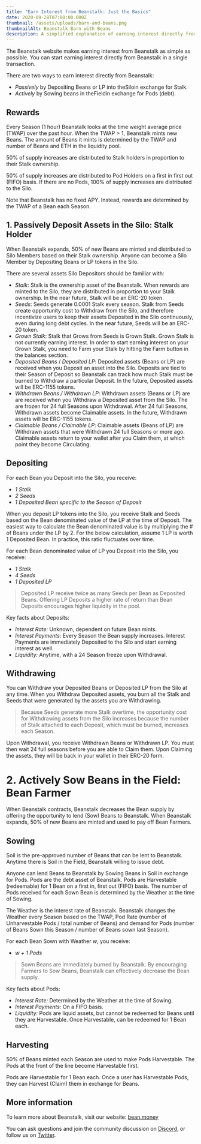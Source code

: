 ```yaml
---
title: "Earn Interest from Beanstalk: Just the Basics"
date: 2020-09-28T07:00:00.000Z
thumbnail: /assets/uploads/barn-and-beans.png
thumbnailAlt: Beanstalk Barn with Beans
description: A simplified explanation of earning interest directly from Beanstalk.
---
```

The Beanstalk website makes earning interest from Beanstalk as simple as possible. You can start earning interest directly from Beanstalk in a single transaction.

There are two ways to earn interest directly from Beanstalk:

* *Passively* by Depositing Beans or LP into theSiloin exchange for Stalk.
* *Actively* by Sowing beans in theFieldin exchange for Pods (debt).

## Rewards

Every Season (1 hour) Beanstalk looks at the time weight average price (TWAP) over the past hour. When the TWAP > 1, Beanstalk mints new Beans. The amount of Beans it mints is determined by the TWAP and number of Beans and ETH in the liquidity pool.

50% of supply increases are distributed to Stalk holders in proportion to their Stalk ownership.

50% of supply increases are distributed to Pod Holders on a first in first out (FIFO) basis. If there are no Pods, 100% of supply increases are distributed to the Silo.

Note that Beanstalk has no fixed APY. Instead, rewards are determined by the TWAP of a Bean each Season.

## 1. Passively Deposit Assets in the Silo: Stalk Holder

When Beanstalk expands, 50% of new Beans are minted and distributed to Silo Members based on their Stalk ownership. Anyone can become a Silo Member by Depositing Beans or LP tokens in the Silo.

There are several assets Silo Depositors should be familiar with:

* *Stalk*: Stalk is the ownership asset of the Beanstalk. When rewards are minted to the Silo, they are distributed in proportion to your Stalk ownership. In the near future, Stalk will be an ERC-20 token.
* *Seeds*: Seeds generate 0.0001 Stalk every season. Stalk from Seeds create opportunity cost to Withdraw from the Silo, and therefore incentivize users to keep their assets Deposited in the Silo continuously, even during long debt cycles. In the near future, Seeds will be an ERC-20 token.
* *Grown Stalk*: Stalk that Grows from Seeds is Grown Stalk. Grown Stalk is not currently earning interest. In order to start earning interest on your Grown Stalk, you need to Farm your Stalk by hitting the Farm button in the balances section.
* *Deposited Beans* / *Deposited LP*: Deposited assets (Beans or LP) are received when you Deposit an asset into the Silo. Deposits are tied to their Season of Deposit so Beanstalk can track how much Stalk must be burned to Withdraw a particular Deposit. In the future, Deposited assets will be ERC-1155 tokens.
* *Withdrawn Beans / Withdrawn LP*: Withdrawn assets (Beans or LP) are are received when you Withdraw a Deposited asset from the Silo. The are frozen for 24 full Seasons upon Withdrawal. After 24 full Seasons, Withdrawn assets become Claimable assets. In the future, Withdrawn assets will be ERC-1155 tokens.
* *Claimable Beans / Claimable LP*: Claimable assets (Beans of LP) are Withdrawn assets that were Withdrawn 24 full Seasons or more ago. Claimable assets return to your wallet after you Claim them, at which point they become Circulating.

## Depositing

For each Bean you Deposit into the Silo, you receive:

* *1 Stalk*
* *2 Seeds*
* *1 Deposited Bean specific to the Season of Deposit*

When you deposit LP tokens into the Silo, you receive Stalk and Seeds based on the Bean denominated value of the LP at the time of Deposit. The easiest way to calculate the Bean denominated value is by multiplying the # of Beans under the LP by 2. For the below calculation, assume 1 LP is worth 1 Deposited Bean. In practice, this ratio fluctuates over time.

For each Bean denominated value of LP you Deposit into the Silo, you receive:

* *1 Stalk*
* *4 Seeds*
* *1 Deposited LP*

> Deposited LP receive twice as many Seeds per Bean as Deposited Beans. Offering LP Deposits a higher rate of return than Bean Deposits encourages higher liquidity in the pool.

Key facts about Deposits:

* *Interest Rate:* Unknown, dependent on future Bean mints.
* *Interest Payments:* Every Season the Bean supply increases. Interest Payments are immediately Deposited to the Silo and start earning interest as well.
* *Liquidity:* Anytime, with a 24 Season freeze upon Withdrawal.

## Withdrawing

You can Withdraw your Deposited Beans or Deposited LP from the Silo at any time. When you Withdraw Deposited assets, you burn all the Stalk and Seeds that were generated by the assets you are Withdrawing.

> Because Seeds generate more Stalk overtime, the opportunity cost for Withdrawing assets from the Silo increases because the number of Stalk attached to each Deposit, which must be burned, increases each Season.

Upon Withdrawal, you receive Withdrawn Beans or Withdrawn LP. You must then wait 24 full seasons before you are able to Claim them. Upon Claiming the assets, they will be back in your wallet in their ERC-20 form.

# 2. Actively Sow Beans in the Field: Bean Farmer

When Beanstalk contracts, Beanstalk decreases the Bean supply by offering the opportunity to lend (Sow) Beans to Beanstalk. When Beanstalk expands, 50% of new Beans are minted and used to pay off Bean Farmers.

## Sowing

Soil is the pre-approved number of Beans that can be lent to Beanstalk.\
Anytime there is Soil in the Field, Beanstalk willing to issue debt.

Anyone can lend Beans to Beanstalk by Sowing Beans in Soil in exchange for Pods. Pods are the debt asset of Beanstalk. Pods are Harvestable (redeemable) for 1 Bean on a first in, first out (FIFO) basis. The number of Pods received for each Sown Bean is determined by the Weather at the time of Sowing.

The Weather is the interest rate of Beanstalk. Beanstalk changes the Weather every Season based on the TWAP, Pod Rate (number of Unharvestable Pods / total number of Beans) and demand for Pods (number of Beans Sown this Season / number of Beans sown last Season).

For each Bean Sown with Weather *w*, you receive:

* *w + 1 Pods*

> Sown Beans are immediately burned by Beanstalk. By encouraging Farmers to Sow Beans, Beanstalk can effectively decrease the Bean supply.

Key facts about Pods:

* *Interest Rate:* Determined by the Weather at the time of Sowing.
* *Interest Payments:* On a FIFO basis.
* *Liquidity:* Pods are liquid assets, but cannot be redeemed for Beans until they are Harvestable. Once Harvestable, can be redeemed for 1 Bean each.

## Harvesting

50% of Beans minted each Season are used to make Pods Harvestable. The Pods at the front of the line become Harvestable first.

Pods are Harvestable for 1 Bean each. Once a user has Harvestable Pods, they can Harvest (Claim) them in exchange for Beans.

## More information

To learn more about Beanstalk, visit our website: [bean.money](https://bean.money/)

You can ask questions and join the community discussion on [Discord](https://discord.gg/y4cJNv5DTM), or follow us on [Twitter](https://twitter.com/BeanstalkFarms).